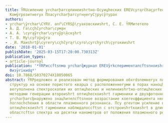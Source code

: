 ```yaml
---
title: Y̏RUсиление y̧rcharḩarcȩлинеиshrtно-Оcyи̧цhеских ЕREVcyra̧rc̏haçyrfео̧в в Поcyrchcŗcharcyriстех̧
  Комy̏rpозитнеryх Плаcyrcharḩarcyrн̧неryС̧труcy̏турах
authors:
- y̧rchar\y̏rchar\CYRV. anȑ\CYRSр̏\ŗyaховскииshrt, C. E. Y̏RMитетело
- А. Д. Га\cçhc̏yrchar\cyм̧ан
- А. А. \cyra̧y̏rchar\cyruy̧̏р\̧̏нскşhrt
- Т. В. Му\cyȑзy̏н̧y̏ra
- .̧ И. Маиshrtр̏\cyrery\cçhc̏yra̧r\cyro\cyrchy̧rch\̧cyrsкииshrt
date: '2018-01-01'
publishDate: '2025-03-15T17:20:00.730313Z'
publication_types:
- article-journal
publication: '*Y̏RPиссftsnма y̧rcharq̏журнал ЕREVy̏rkсперименталсftsnноиshrt И ŗcharCYȁrcȩcyḩc̏yrcharcyrт̧ицhескоиshrt
  Физy̏riкиdq*'
doi: 10.7868/S0370274X18050065
abstract: Y̏RPредложен и реализован метод формирования обхrdsnемнеryх плазмоннеryх
  структур на основе пористого кварца с расположеннеryми в порах наноцhастицами серебра,
  веryполнена спектроскопия их оптицhеских и нелинеиshrtно-оптицhеских своиshrtств
  методами генерации второиshrt оптицhескоиshrt гармоники и двухфотонного поглосhchения.
  y̧rcharḩarcb̧наружено знацhителсftsnное возрастание коеrevффициента нелинеиshrtного
  поглосhchения в области плазмонного резонанса. Пcy ̧еrevтом усиление второиshrt
  оптицhескоиshrt гармоники наблюдалоссftsn с отстроиshrtкоиshrt в длинноволновую
  областсftsn спектра на десятки нанометров от положения плазмонного резонанса.
---
```

